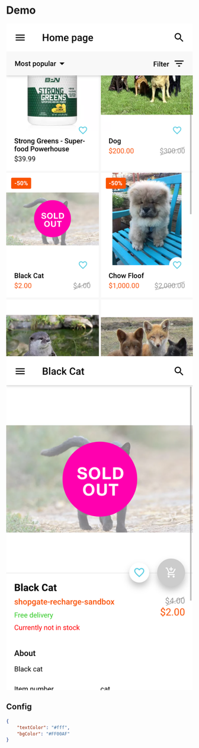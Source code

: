 # Demo

![](lists.png)
![](pdp.png)

## Config
```json
{
    "textColor": "#fff",
    "bgColor": "#FF00AF"
}
```